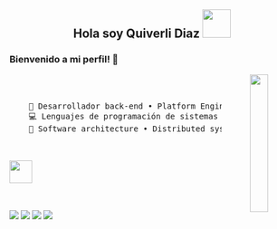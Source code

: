 <h2 align="center"> Hola soy Quiverli Diaz <img src="https://media.giphy.com/media/mGcNjsfWAjY5AEZNw6/giphy.gif" width="50"></h2>

### Bienvenido a mi perfil! 👋


<!--
**Quiwi02/Quiwi02** is a ✨ _special_ ✨ repository because its `README.md` (this file) appears on your GitHub profile.

Here are some ideas to get you started:

- 🔭 I’m currently working on ...
- 🌱 I’m currently learning ...
- 👯 I’m looking to collaborate on ...
- 🤔 I’m looking for help with ...
- 💬 Ask me about ...
- 📫 How to reach me: ...
- 😄 Pronouns: ...
- ⚡ Fun fact: ...
-->
<div align="center">
  <a href="https://media4.giphy.com/media/v1.Y2lkPTc5MGI3NjExMm9ibzN4NGg2dzhvMjg4ajJ4Y2djMnptODEyb2JwMGJjcHJnMm41eiZlcD12MV9pbnRlcm5hbF9naWZfYnlfaWQmY3Q9cw/NgurY1o4z080Jfoyzw/giphy.gif">
    <img src="https://github.com/innng/innng/assets/26755058/5e0ce0fb-c544-4f8c-a307-5849165746d0" width="25%" align="right" />
  </a>
  <br><br>
</div>
<pre>
    💼 Desarrollador back-end • Platform Enginee
    💻 Lenguajes de programación de sistemas • DevOps 
    📖 Software architecture • Distributed systems
</pre>
<br><br>
<img src="https://raw.githubusercontent.com/innng/innng/master/assets/kyubey.gif" height="40" />
<br><br><br>
    
[![](https://img.shields.io/badge/linkedin-0a66c2)](http://linkedin.com/in/ingridrosselis)
[![](https://img.shields.io/badge/mastodon-6364ff)](https://tech.lgbt/@innng)
[![](https://img.shields.io/badge/osu!-ff66ab)](https://osu.ppy.sh/users/4606212)
[![](https://img.shields.io/badge/enka.network-69899c)](https://enka.network/u/Inng/1A4HU1/10000069/1985924/)
</div>
